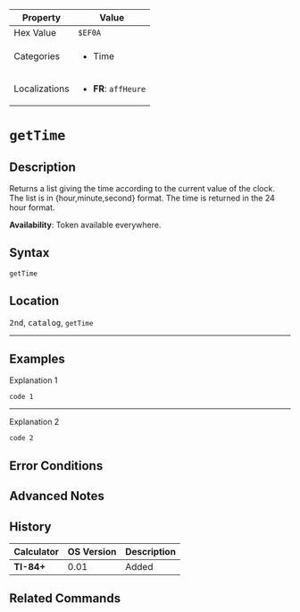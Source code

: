 | Property      | Value |
|---------------|-------|
| Hex Value     | `$EF0A`|
| Categories    | <ul><li>Time</li></ul> |
| Localizations | <ul><li><b>FR</b>: `affHeure`</li></ul> |

# `getTime`

## Description
Returns a list giving the time according to the current value of the clock. The list is in {hour,minute,second} format. The time is returned in the 24 hour format.


<b>Availability</b>: Token available everywhere.

## Syntax
`getTime`

## Location
<kbd>2nd</kbd>, <kbd>catalog</kbd>, `getTime`
<hr>

## Examples

Explanation 1
```ti-basic
code 1
```
---
Explanation 2
```ti-basic
code 2
```

## Error Conditions


## Advanced Notes


## History
| Calculator | OS Version | Description |
|------------|------------|-------------|
| <b>TI-84+</b> | 0.01 | Added

## Related Commands

    